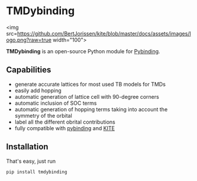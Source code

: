 # TMDybinding
<img src=https://github.com/BertJorissen/kite/blob/master/docs/assets/images/logo.png?raw=true width="100">

**TMDybinding** is an open-source Python module for [Pybinding].

## Capabilities

* generate accurate lattices for most used TB models for TMDs
* easily add hopping
* automatic generation of lattice cell with 90-degree corners
* automatic inclusion of SOC terms
* automatic generation of hopping terms taking into account the symmetry of the orbital
* label all the different obrital contributions
* fully compatible with [pybinding] and [KITE]

## Installation

That's easy, just run
``` 
pip install tmdybinding
```


[pybinding]: https://pybinding.site
[KITE]: https://quantum-kite.com